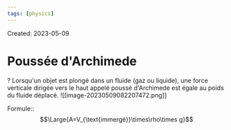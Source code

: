 ```yaml
---
tags: [physics] 
---
```

Created: 2023-05-09

# Poussée d'Archimede
?
Lorsqu'un objet est plongé dans un fluide (gaz ou liquide), une force verticale dirigée vers le haut appelé poussé d'Archimede est égale au poids du fluide déplacé.
![[image-20230509082207472.png]]
<!--SR:!2023-10-20,70,170-->

Formule::$$\Large{A=V_{\text{immergé}}\times\rho\times g}$$
<!--SR:!2023-10-07,11,130-->